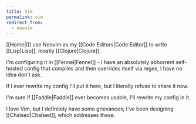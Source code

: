 ```yaml
---
title: Vim
permalink: vim
redirect_from:
  - neovim
---
```


[[Home|I]] use Neovim as my [[Code Editors|Code Editor]] to write [[Lisp|Lisp]], mostly [[Clojure|Clojure]].

I'm configuring it in [[Fennel|Fennel]] - I have an absolutely abhorrent self-hosted config that compiles and then overrides itself via regex, I have no idea don't ask.

If I ever rewrite my config I'll put it here, but I literally refuse to share it now.

I'm sure if [[Faddle|Faddle]] ever becomes usable, I'll rewrite my config in it.

I love Vim, but I definitely have some grievances; I've been designing [[Chalsed|Chalsed]], which addresses these.

